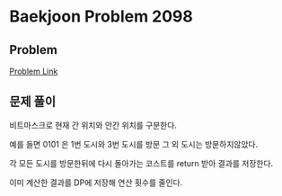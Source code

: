 # Baekjoon Problem 2098 
 
## Problem 
[Problem Link](https://www.acmicpc.net/problem/2098) 

## 문제 풀이
비트마스크로 현재 간 위치와 안간 위치를 구분한다.

예를 들면 0101 은 1번 도시와 3번 도시를 방문 그 외 도시는 방문하지않았다.

각 모든 도시를 방문한뒤에 다시 돌아가는 코스트를 return 받아 결과를 저장한다.

이미 계산한 결과를 DP에 저장해 연산 횟수를 줄인다.
